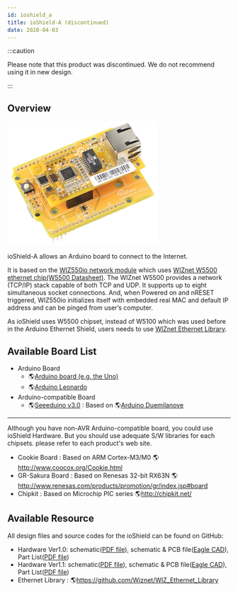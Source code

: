 ```yaml
---
id: ioshield_a
title: ioShield-A (discontinued)
date: 2020-04-03
---
```


:::caution

Please note that this product was discontinued.
We do not recommend using it in new design. 

:::

## Overview

![](/img/osh/ioshield-a/io_s_a.png) 

ioShield-A allows an Arduino board to connect to the Internet.

It is based on the [WIZ550io network module](./../ioModule/wiz550io.md) which uses [WIZnet W5500 ethernet chip(W5500 Datasheet)](./../iEthernet/W5500/Datasheet.md). The WIZnet W5500 provides a network (TCP/IP) stack capable of both TCP and UDP. It supports up to eight simultaneous socket connections. And, when Powered on and nRESET triggered, WIZ550io initializes itself with embedded real MAC and default IP address and can be pinged from user’s computer.

As ioShield uses W5500 chipset, instead of W5100 which was used before in the Arduino Ethernet Shield, users needs to use [WIZnet Ethernet Library](/).

## Available Board List

  - Arduino Board
      - 🌎[Arduino board (e.g. the Uno)](http://arduino.cc/en/Main/ArduinoBoardUno)
      - 🌎[Arduino Leonardo](http://arduino.cc/en/Main/ArduinoBoardLeonardo)
  - Arduino-compatible Board
      - 🌎[Seeeduino v3.0](http://www.seeedstudio.com/wiki/Seeeduino_v3.0)
        : Based on 🌎[Arduino Duemilanove](http://arduino.cc/en/Main/ArduinoBoardDuemilanove)

-----
>
 Although you have non-AVR Arduino-compatible board, you could use ioShield Hardware. But you should use adequate S/W libraries for each chipsets. please refer to each product's web site.

  - Cookie Board : Based on ARM Cortex-M3/M0
    🌎<http://www.coocox.org/Cookie.html>
  - GR-Sakura Board : Based on Renesas 32-bit RX63N
    🌎<http://www.renesas.com/products/promotion/gr/index.jsp#board>
  - Chipkit : Based on Microchip PIC series 🌎<http://chipkit.net/>

>

## Available Resource

All design files and source codes for the ioShield can be found on GitHub:

  - Hardware Ver1.0: schematic(<a href="/img/osh/ioshield-a/ioshield-a.pdf" target="_blank">PDF file</a>), schematic & PCB file([Eagle CAD](/img/osh/ioshield-a/ioshield-a_eaglecad.zip)), Part List(<a href="/img/osh/ioshield-a/ioshield-a_v1_0_pl_130904.pdf" target="_blank">PDF file</a>)
  - Hardware Ver1.1: schematic(<a href="/img/osh/ioshield-a/ioshield-a_v1.1_sch.pdf" target="_blank">PDF file</a>), schematic & PCB file([Eagle CAD](/img/osh/ioshield-a/ver1_1.zip)), Part List(<a href="/img/osh/ioshield-a/ioshield-a_v1_1_pl_140120.pdf" target="_blank">PDF file</a>)
  - Ethernet Library : 🌎<https://github.com/Wiznet/WIZ_Ethernet_Library>
